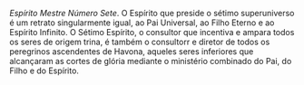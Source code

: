 ﻿<I>Espírito Mestre Número Sete</I>. O Espírito que preside o sétimo superuniverso é um retrato singularmente igual, ao Pai Universal, ao Filho Eterno e ao Espírito Infinito. O Sétimo Espírito, o consultor que incentiva e ampara todos os seres de origem trina, é também o consultorr e diretor de todos os peregrinos ascendentes de Havona, aqueles seres inferiores que alcançaram as cortes de glória mediante o ministério combinado do Pai, do Filho e do Espírito.